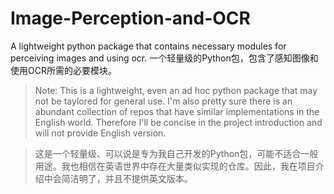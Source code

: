 # Image-Perception-and-OCR
A lightweight python package that contains necessary modules for perceiving images and using ocr.
一个轻量级的Python包，包含了感知图像和使用OCR所需的必要模块。

> Note:
> This is a lightweight, even an ad hoc python package that may not be taylored for general use. I'm also pretty sure there is an abundant collection of repos that have similar implementations in the English world. Therefore I'll be concise in the project introduction and will not provide English version.

> 这是一个轻量级、可以说是专为我自己开发的Python包，可能不适合一般用途。我也相信在英语世界中存在大量类似实现的仓库。因此，我在项目介绍中会简洁明了，并且不提供英文版本。

